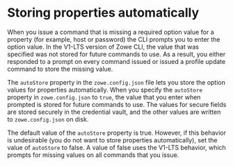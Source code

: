 # Storing properties automatically

When you issue a command that is missing a required option value for a property (for example, host or password) the CLI prompts you to enter the option value. In the V1-LTS version of Zowe CLI, the value that was specified was not stored for future commands to use. As a result, you either responded to a prompt on every command issued or issued a profile update command to store the missing value.

The `autoStore` property in the `zowe.config.json` file lets you store the option values for properties automatically. When you specify the `autoStore` property in `zowe.config.json` to `true`, the value that you enter when prompted is stored for future commands to use. The values for secure fields are stored securely in the credential vault, and the other values are written to `zowe.config.json` on disk.

The default value of the `autoStore` property is true. However, if this behavior is undesirable (you do not want to store properties automatically), set the value of `autoStore` to false. A value of false uses the V1-LTS behavior, which prompts for missing values on all commands that you issue.